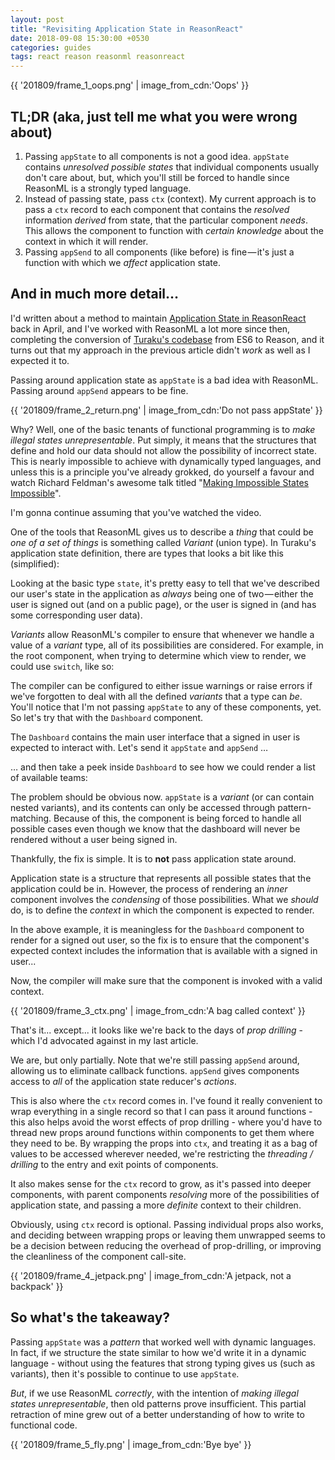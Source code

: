 ```yaml
---
layout: post
title: "Revisiting Application State in ReasonReact"
date: 2018-09-08 15:30:00 +0530
categories: guides
tags: react reason reasonml reasonreact
---
```


{{ '201809/frame_1_oops.png' | image_from_cdn:'Oops' }}

## TL;DR (aka, just tell me what you were wrong about)

1.  Passing `appState` to all components is not a good idea. `appState` contains _unresolved possible states_ that individual components usually don't care about, but, which you'll still be forced to handle since ReasonML is a strongly typed language.
2.  Instead of passing state, pass `ctx` (context). My current approach is to pass a `ctx` record to each component that contains the _resolved_ information _derived_ from state, that the particular component _needs_. This allows the component to function with _certain knowledge_ about the context in which it will render.
3.  Passing `appSend` to all components (like before) is fine — it's just a function with which we _affect_ application state.

## And in much more detail…

I'd written about a method to maintain [Application State in ReasonReact](https://medium.com/@elvesbane/application-state-in-reasonreact-1626859366a8) back in April, and I've worked with ReasonML a lot more since then, completing the conversion of [Turaku's codebase](https://github.com/turakuapp/turaku-client/) from ES6 to Reason, and it turns out that my approach in the previous article didn't _work_ as well as I expected it to.

Passing around application state as `appState` is a bad idea with ReasonML. Passing around `appSend` appears to be fine.

{{ '201809/frame_2_return.png' | image_from_cdn:'Do not pass appState' }}

Why? Well, one of the basic tenants of functional programming is to _make illegal states unrepresentable_. Put simply, it means that the structures that define and hold our data should not allow the possibility of incorrect state. This is nearly impossible to achieve with dynamically typed languages, and unless this is a principle you've already grokked, do yourself a favour and watch Richard Feldman's awesome talk titled "[Making Impossible States Impossible](https://www.youtube.com/watch?v=IcgmSRJHu_8)".

I'm gonna continue assuming that you've watched the video.

One of the tools that ReasonML gives us to describe a _thing_ that could be _one of a set of things_ is something called _Variant_ (union type). In Turaku's application state definition, there are types that looks a bit like this (simplified):

<script src="https://gist.github.com/harigopal/15dc0ae18cbfe96852755a9c3b505a59.js"></script>

Looking at the basic type `state`, it's pretty easy to tell that we've described our user's state in the application as _always_ being one of two — either the user is signed out (and on a public page), or the user is signed in (and has some corresponding user data).

_Variants_ allow ReasonML's compiler to ensure that whenever we handle a value of a _variant_ type, all of its possibilities are considered. For example, in the root component, when trying to determine which view to render, we could use `switch`, like so:

<script src="https://gist.github.com/harigopal/d902f64731da6718127a022dced3a0c1.js"></script>

The compiler can be configured to either issue warnings or raise errors if we've forgotten to deal with all the defined _variants_ that a type can _be_. You'll notice that I'm not passing `appState` to any of these components, yet. So let's try that with the `Dashboard` component.

The `Dashboard` contains the main user interface that a signed in user is expected to interact with. Let's send it `appState` and `appSend` …

<script src="https://gist.github.com/harigopal/e1b76503351eb7510389ac5c7dd56c66.js"></script>

… and then take a peek inside `Dashboard` to see how we could render a list of available teams:

<script src="https://gist.github.com/harigopal/9c687bd91dce3b2b6ebed0447a3f946d.js"></script>

The problem should be obvious now. `appState` is a _variant_ (or can contain nested variants), and its contents can only be accessed through pattern-matching. Because of this, the component is being forced to handle all possible cases even though we know that the dashboard will never be rendered without a user being signed in.

Thankfully, the fix is simple. It is to **not** pass application state around.

Application state is a structure that represents all possible states that the application could be in. However, the process of rendering an _inner_ component involves the _condensing_ of those possibilities. What we _should_ do, is to define the _context_ in which the component is expected to render.

In the above example, it is meaningless for the `Dashboard` component to render for a signed out user, so the fix is to ensure that the component's expected context includes the information that is available with a signed in user...

<script src="https://gist.github.com/harigopal/73081eca3487b7a8a4c4055c3e1f27ea.js"></script>

Now, the compiler will make sure that the component is invoked with a valid context.

<script src="https://gist.github.com/harigopal/b539377f36f449a237e954116a85b1dd.js"></script>

{{ '201809/frame_3_ctx.png' | image_from_cdn:'A bag called context' }}

That's it... except... it looks like we're back to the days of _prop drilling_ - which I'd advocated against in my last article.

We are, but only partially. Note that we're still passing `appSend` around, allowing us to eliminate callback functions. `appSend` gives components access to _all_ of the application state reducer's _actions_.

This is also where the `ctx` record comes in. I've found it really convenient to wrap everything in a single record so that I can pass it around functions - this also helps avoid the worst effects of prop drilling - where you'd have to thread new props around functions within components to get them where they need to be. By wrapping the props into `ctx`, and treating it as a bag of values to be accessed wherever needed, we're restricting the _threading / drilling_ to the entry and exit points of components.

It also makes sense for the `ctx` record to grow, as it's passed into deeper components, with parent components _resolving_ more of the possibilities of application state, and passing a more _definite_ context to their children.

Obviously, using `ctx` record is optional. Passing individual props also works, and deciding between wrapping props or leaving them unwrapped seems to be a decision between reducing the overhead of prop-drilling, or improving the cleanliness of the component call-site.

{{ '201809/frame_4_jetpack.png' | image_from_cdn:'A jetpack, not a backpack' }}

## So what's the takeaway?

Passing `appState` was a _pattern_ that worked well with dynamic languages. In fact, if we structure the state similar to how we'd write it in a dynamic language - without using the features that strong typing gives us (such as variants), then it's possible to continue to use `appState`.

_But_, if we use ReasonML _correctly_, with the intention of _making illegal states unrepresentable_, then old patterns prove insufficient. This partial retraction of mine grew out of a better understanding of how to write to functional code.

{{ '201809/frame_5_fly.png' | image_from_cdn:'Bye bye' }}
